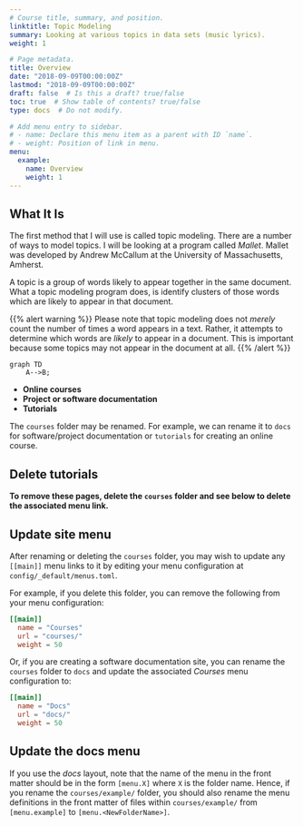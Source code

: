 ```yaml
---
# Course title, summary, and position.
linktitle: Topic Modeling
summary: Looking at various topics in data sets (music lyrics).
weight: 1

# Page metadata.
title: Overview
date: "2018-09-09T00:00:00Z"
lastmod: "2018-09-09T00:00:00Z"
draft: false  # Is this a draft? true/false
toc: true  # Show table of contents? true/false
type: docs  # Do not modify.

# Add menu entry to sidebar.
# - name: Declare this menu item as a parent with ID `name`.
# - weight: Position of link in menu.
menu:
  example:
    name: Overview
    weight: 1
---
```


## What It Is

The first method that I will use is called topic modeling. There are a number of ways to model topics. I will be looking at a program called *Mallet*. Mallet was developed by Andrew McCallum at the University of Massachusetts, Amherst.

A topic is a group of words likely to appear together in the same document. What a topic modeling program does, is identify clusters of those words which are likely to appear in that document.

{{% alert warning %}}
Please note that topic modeling does not *merely* count the number of times a word appears in a text. Rather, it attempts to determine which words are *likely* to appear in a document. This is important because some topics may not appear in the document at all.
{{% /alert %}}

```mermaid
graph TD
    A-->B;
```

* **Online courses**
* **Project or software documentation**
* **Tutorials**

The `courses` folder may be renamed. For example, we can rename it to `docs` for software/project documentation or `tutorials` for creating an online course.

## Delete tutorials

**To remove these pages, delete the `courses` folder and see below to delete the associated menu link.**

## Update site menu

After renaming or deleting the `courses` folder, you may wish to update any `[[main]]` menu links to it by editing your menu configuration at `config/_default/menus.toml`.

For example, if you delete this folder, you can remove the following from your menu configuration:

```toml
[[main]]
  name = "Courses"
  url = "courses/"
  weight = 50
```

Or, if you are creating a software documentation site, you can rename the `courses` folder to `docs` and update the associated *Courses* menu configuration to:

```toml
[[main]]
  name = "Docs"
  url = "docs/"
  weight = 50
```

## Update the docs menu

If you use the *docs* layout, note that the name of the menu in the front matter should be in the form `[menu.X]` where `X` is the folder name. Hence, if you rename the `courses/example/` folder, you should also rename the menu definitions in the front matter of files within `courses/example/` from `[menu.example]` to `[menu.<NewFolderName>]`.

